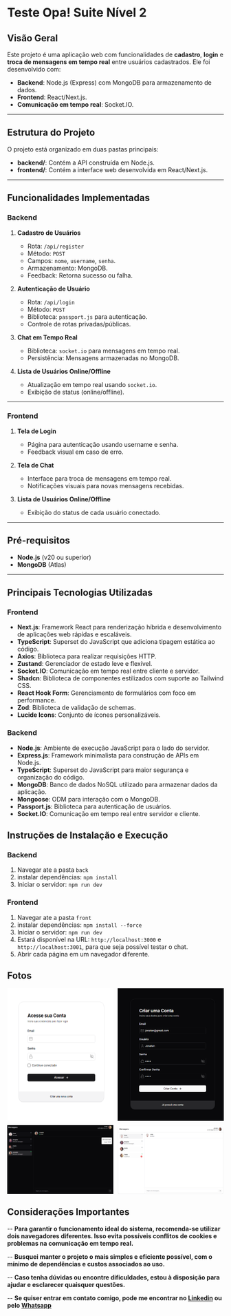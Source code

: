 # Teste Opa! Suite Nível 2

## Visão Geral

Este projeto é uma aplicação web com funcionalidades de **cadastro**, **login** e **troca de mensagens em tempo real** entre usuários cadastrados. Ele foi desenvolvido com:

- **Backend**: Node.js (Express) com MongoDB para armazenamento de dados.
- **Frontend**: React/Next.js.
- **Comunicação em tempo real**: Socket.IO.

---

## Estrutura do Projeto

O projeto está organizado em duas pastas principais:

- **backend/**: Contém a API construída em Node.js.
- **frontend/**: Contém a interface web desenvolvida em React/Next.js.

---

## Funcionalidades Implementadas

### Backend

1. **Cadastro de Usuários**

   - Rota: `/api/register`
   - Método: `POST`
   - Campos: `nome`, `username`, `senha`.
   - Armazenamento: MongoDB.
   - Feedback: Retorna sucesso ou falha.

2. **Autenticação de Usuário**

   - Rota: `/api/login`
   - Método: `POST`
   - Biblioteca: `passport.js` para autenticação.
   - Controle de rotas privadas/públicas.

3. **Chat em Tempo Real**

   - Biblioteca: `socket.io` para mensagens em tempo real.
   - Persistência: Mensagens armazenadas no MongoDB.

4. **Lista de Usuários Online/Offline**
   - Atualização em tempo real usando `socket.io`.
   - Exibição de status (online/offline).

---

### Frontend

1. **Tela de Login**

   - Página para autenticação usando username e senha.
   - Feedback visual em caso de erro.

2. **Tela de Chat**

   - Interface para troca de mensagens em tempo real.
   - Notificações visuais para novas mensagens recebidas.

3. **Lista de Usuários Online/Offline**
   - Exibição do status de cada usuário conectado.

---

## Pré-requisitos

- **Node.js** (v20 ou superior)
- **MongoDB** (Atlas)

---

## Principais Tecnologias Utilizadas

### Frontend

- **Next.js**: Framework React para renderização híbrida e desenvolvimento de aplicações web rápidas e escaláveis.
- **TypeScript**: Superset do JavaScript que adiciona tipagem estática ao código.
- **Axios**: Biblioteca para realizar requisições HTTP.
- **Zustand**: Gerenciador de estado leve e flexível.
- **Socket.IO**: Comunicação em tempo real entre cliente e servidor.
- **Shadcn**: Biblioteca de componentes estilizados com suporte ao Tailwind CSS.
- **React Hook Form**: Gerenciamento de formulários com foco em performance.
- **Zod**: Biblioteca de validação de schemas.
- **Lucide Icons**: Conjunto de ícones personalizáveis.

### Backend

- **Node.js**: Ambiente de execução JavaScript para o lado do servidor.
- **Express.js**: Framework minimalista para construção de APIs em Node.js.
- **TypeScript**: Superset do JavaScript para maior segurança e organização do código.
- **MongoDB**: Banco de dados NoSQL utilizado para armazenar dados da aplicação.
- **Mongoose**: ODM para interação com o MongoDB.
- **Passport.js**: Biblioteca para autenticação de usuários.
- **Socket.IO**: Comunicação em tempo real entre servidor e cliente.

## Instruções de Instalação e Execução

### Backend

1. Navegar ate a pasta `back`
2. instalar dependências: `npm install`
3. Iniciar o servidor: `npm run dev`

### Frontend

1. Navegar ate a pasta `front`
2. instalar dependências: `npm install --force`
3. Iniciar o servidor: `npm run dev`
4. Estará disponível na URL: `http://localhost:3000` e `http://localhost:3001`, para que seja possível testar o chat.
5. Abrir cada página em um navegador diferente.

## Fotos

<div style="display: flex; gap: 10px; justify-content: space-between; flex-wrap: wrap;">
  <img src="./assets/Screenshot_1.png" alt="Tela login" style="width: 49%; height: auto;">
  <img src="./assets/Screenshot_2.png" alt="Tela de cadastro" style="width: 49%; height: auto;">
  <img src="./assets/Screenshot_3.png" alt="Tela de chat" style="width: 49%; height: auto;">
  <img src="./assets/Screenshot_4.png" alt="Tela de chat 2" style="width: 49%; height: auto;">
</div>

## Considerações Importantes

-- **Para garantir o funcionamento ideal do sistema, recomenda-se utilizar dois navegadores diferentes. Isso evita possíveis conflitos de cookies e problemas na comunicação em tempo real.**

-- **Busquei manter o projeto o mais simples e eficiente possível, com o mínimo de dependências e custos associados ao uso.**

-- **Caso tenha dúvidas ou encontre dificuldades, estou à disposição para ajudar e esclarecer quaisquer questões.**

-- **Se quiser entrar em contato comigo, pode me encontrar no [Linkedin](https://www.linkedin.com/in/leonardo-gomes-3a9b2b21a/) ou pelo [Whatsapp](https://whatsa.me/5549984356670)**
